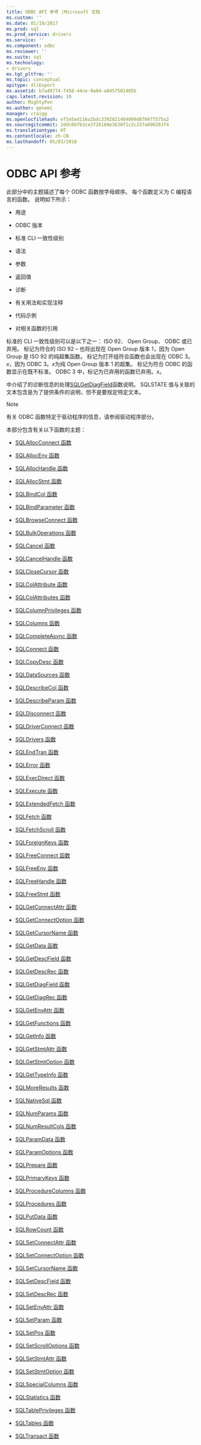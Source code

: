 ```yaml
---
title: ODBC API 参考 |Microsoft 文档
ms.custom: ''
ms.date: 01/19/2017
ms.prod: sql
ms.prod_service: drivers
ms.service: ''
ms.component: odbc
ms.reviewer: ''
ms.suite: sql
ms.technology:
- drivers
ms.tgt_pltfrm: ''
ms.topic: conceptual
apitype: dllExport
ms.assetid: b7a49774-f458-44ce-9a04-a0457501405b
caps.latest.revision: 10
author: MightyPen
ms.author: genemi
manager: craigg
ms.openlocfilehash: ef5e5ed116a2bdc3392821404099d870477575a2
ms.sourcegitcommit: 2ddc0bfb3ce2f2b160e3638f1c2c237a898263f4
ms.translationtype: HT
ms.contentlocale: zh-CN
ms.lasthandoff: 05/03/2018
---
```

# <a name="odbc-api-reference"></a>ODBC API 参考
此部分中的主题描述了每个 ODBC 函数按字母顺序。 每个函数定义为 C 编程语言的函数。 说明如下所示：  
  
-   用途  
  
-   ODBC 版本  
  
-   标准 CLI 一致性级别  
  
-   语法  
  
-   参数  
  
-   返回值  
  
-   诊断  
  
-   有关用法和实现注释  
  
-   代码示例  
  
-   对相关函数的引用  
  
 标准的 CLI 一致性级别可以是以下之一： ISO 92、 Open Group、 ODBC 或已弃用。 标记为符合的 ISO 92 – 也将出现在 Open Group 版本 1，因为 Open Group 是 ISO 92 的纯超集函数。 标记为打开组符合函数也会出现在 ODBC 3。*x*，因为 ODBC 3。*x*为纯 Open Group 版本 1 的超集。 标记为符合 ODBC 的函数显示在既不标准。 ODBC 3 中，标记为已弃用的函数已弃用。*x*。  
  
 中介绍了的诊断信息的处理[SQLGetDiagField](../../../odbc/reference/syntax/sqlgetdiagfield-function.md)函数说明。 SQLSTATE 值与关联的文本包含是为了提供条件的说明，但不是要规定特定文本。  
  
> [!NOTE]  
>  有关 ODBC 函数特定于驱动程序的信息，请参阅驱动程序部分。  
  
 本部分包含有关以下函数的主题：  
  
-   [SQLAllocConnect 函数](../../../odbc/reference/syntax/sqlallocconnect-function.md)  
  
-   [SQLAllocEnv 函数](../../../odbc/reference/syntax/sqlallocenv-function.md)  
  
-   [SQLAllocHandle 函数](../../../odbc/reference/syntax/sqlallochandle-function.md)  
  
-   [SQLAllocStmt 函数](../../../odbc/reference/syntax/sqlallocstmt-function.md)  
  
-   [SQLBindCol 函数](../../../odbc/reference/syntax/sqlbindcol-function.md)  
  
-   [SQLBindParameter 函数](../../../odbc/reference/syntax/sqlbindparameter-function.md)  
  
-   [SQLBrowseConnect 函数](../../../odbc/reference/syntax/sqlbrowseconnect-function.md)  
  
-   [SQLBulkOperations 函数](../../../odbc/reference/syntax/sqlbulkoperations-function.md)  
  
-   [SQLCancel 函数](../../../odbc/reference/syntax/sqlcancel-function.md)  
  
-   [SQLCancelHandle 函数](../../../odbc/reference/syntax/sqlcancelhandle-function.md)  
  
-   [SQLCloseCursor 函数](../../../odbc/reference/syntax/sqlclosecursor-function.md)  
  
-   [SQLColAttribute 函数](../../../odbc/reference/syntax/sqlcolattribute-function.md)  
  
-   [SQLColAttributes 函数](../../../odbc/reference/syntax/sqlcolattributes-function.md)  
  
-   [SQLColumnPrivileges 函数](../../../odbc/reference/syntax/sqlcolumnprivileges-function.md)  
  
-   [SQLColumns 函数](../../../odbc/reference/syntax/sqlcolumns-function.md)  
  
-   [SQLCompleteAsync 函数](../../../odbc/reference/syntax/sqlcompleteasync-function.md)  
  
-   [SQLConnect 函数](../../../odbc/reference/syntax/sqlconnect-function.md)  
  
-   [SQLCopyDesc 函数](../../../odbc/reference/syntax/sqlcopydesc-function.md)  
  
-   [SQLDataSources 函数](../../../odbc/reference/syntax/sqldatasources-function.md)  
  
-   [SQLDescribeCol 函数](../../../odbc/reference/syntax/sqldescribecol-function.md)  
  
-   [SQLDescribeParam 函数](../../../odbc/reference/syntax/sqldescribeparam-function.md)  
  
-   [SQLDisconnect 函数](../../../odbc/reference/syntax/sqldisconnect-function.md)  
  
-   [SQLDriverConnect 函数](../../../odbc/reference/syntax/sqldriverconnect-function.md)  
  
-   [SQLDrivers 函数](../../../odbc/reference/syntax/sqldrivers-function.md)  
  
-   [SQLEndTran 函数](../../../odbc/reference/syntax/sqlendtran-function.md)  
  
-   [SQLError 函数](../../../odbc/reference/syntax/sqlerror-function.md)  
  
-   [SQLExecDirect 函数](../../../odbc/reference/syntax/sqlexecdirect-function.md)  
  
-   [SQLExecute 函数](../../../odbc/reference/syntax/sqlexecute-function.md)  
  
-   [SQLExtendedFetch 函数](../../../odbc/reference/syntax/sqlextendedfetch-function.md)  
  
-   [SQLFetch 函数](../../../odbc/reference/syntax/sqlfetch-function.md)  
  
-   [SQLFetchScroll 函数](../../../odbc/reference/syntax/sqlfetchscroll-function.md)  
  
-   [SQLForeignKeys 函数](../../../odbc/reference/syntax/sqlforeignkeys-function.md)  
  
-   [SQLFreeConnect 函数](../../../odbc/reference/syntax/sqlfreeconnect-function.md)  
  
-   [SQLFreeEnv 函数](../../../odbc/reference/syntax/sqlfreeenv-function.md)  
  
-   [SQLFreeHandle 函数](../../../odbc/reference/syntax/sqlfreehandle-function.md)  
  
-   [SQLFreeStmt 函数](../../../odbc/reference/syntax/sqlfreestmt-function.md)  
  
-   [SQLGetConnectAttr 函数](../../../odbc/reference/syntax/sqlgetconnectattr-function.md)  
  
-   [SQLGetConnectOption 函数](../../../odbc/reference/syntax/sqlgetconnectoption-function.md)  
  
-   [SQLGetCursorName 函数](../../../odbc/reference/syntax/sqlgetcursorname-function.md)  
  
-   [SQLGetData 函数](../../../odbc/reference/syntax/sqlgetdata-function.md)  
  
-   [SQLGetDescField 函数](../../../odbc/reference/syntax/sqlgetdescfield-function.md)  
  
-   [SQLGetDescRec 函数](../../../odbc/reference/syntax/sqlgetdescrec-function.md)  
  
-   [SQLGetDiagField 函数](../../../odbc/reference/syntax/sqlgetdiagfield-function.md)  
  
-   [SQLGetDiagRec 函数](../../../odbc/reference/syntax/sqlgetdiagrec-function.md)  
  
-   [SQLGetEnvAttr 函数](../../../odbc/reference/syntax/sqlgetenvattr-function.md)  
  
-   [SQLGetFunctions 函数](../../../odbc/reference/syntax/sqlgetfunctions-function.md)  
  
-   [SQLGetInfo 函数](../../../odbc/reference/syntax/sqlgetinfo-function.md)  
  
-   [SQLGetStmtAttr 函数](../../../odbc/reference/syntax/sqlgetstmtattr-function.md)  
  
-   [SQLGetStmtOption 函数](../../../odbc/reference/syntax/sqlgetstmtoption-function.md)  
  
-   [SQLGetTypeInfo 函数](../../../odbc/reference/syntax/sqlgettypeinfo-function.md)  
  
-   [SQLMoreResults 函数](../../../odbc/reference/syntax/sqlmoreresults-function.md)  
  
-   [SQLNativeSql 函数](../../../odbc/reference/syntax/sqlnativesql-function.md)  
  
-   [SQLNumParams 函数](../../../odbc/reference/syntax/sqlnumparams-function.md)  
  
-   [SQLNumResultCols 函数](../../../odbc/reference/syntax/sqlnumresultcols-function.md)  
  
-   [SQLParamData 函数](../../../odbc/reference/syntax/sqlparamdata-function.md)  
  
-   [SQLParamOptions 函数](../../../odbc/reference/syntax/sqlparamoptions-function.md)  
  
-   [SQLPrepare 函数](../../../odbc/reference/syntax/sqlprepare-function.md)  
  
-   [SQLPrimaryKeys 函数](../../../odbc/reference/syntax/sqlprimarykeys-function.md)  
  
-   [SQLProcedureColumns 函数](../../../odbc/reference/syntax/sqlprocedurecolumns-function.md)  
  
-   [SQLProcedures 函数](../../../odbc/reference/syntax/sqlprocedures-function.md)  
  
-   [SQLPutData 函数](../../../odbc/reference/syntax/sqlputdata-function.md)  
  
-   [SQLRowCount 函数](../../../odbc/reference/syntax/sqlrowcount-function.md)  
  
-   [SQLSetConnectAttr 函数](../../../odbc/reference/syntax/sqlsetconnectattr-function.md)  
  
-   [SQLSetConnectOption 函数](../../../odbc/reference/syntax/sqlsetconnectoption-function.md)  
  
-   [SQLSetCursorName 函数](../../../odbc/reference/syntax/sqlsetcursorname-function.md)  
  
-   [SQLSetDescField 函数](../../../odbc/reference/syntax/sqlsetdescfield-function.md)  
  
-   [SQLSetDescRec 函数](../../../odbc/reference/syntax/sqlsetdescrec-function.md)  
  
-   [SQLSetEnvAttr 函数](../../../odbc/reference/syntax/sqlsetenvattr-function.md)  
  
-   [SQLSetParam 函数](../../../odbc/reference/syntax/sqlsetparam-function.md)  
  
-   [SQLSetPos 函数](../../../odbc/reference/syntax/sqlsetpos-function.md)  
  
-   [SQLSetScrollOptions 函数](../../../odbc/reference/syntax/sqlsetscrolloptions-function.md)  
  
-   [SQLSetStmtAttr 函数](../../../odbc/reference/syntax/sqlsetstmtattr-function.md)  
  
-   [SQLSetStmtOption 函数](../../../odbc/reference/syntax/sqlsetstmtoption-function.md)  
  
-   [SQLSpecialColumns 函数](../../../odbc/reference/syntax/sqlspecialcolumns-function.md)  
  
-   [SQLStatistics 函数](../../../odbc/reference/syntax/sqlstatistics-function.md)  
  
-   [SQLTablePrivileges 函数](../../../odbc/reference/syntax/sqltableprivileges-function.md)  
  
-   [SQLTables 函数](../../../odbc/reference/syntax/sqltables-function.md)  
  
-   [SQLTransact 函数](../../../odbc/reference/syntax/sqltransact-function.md)
